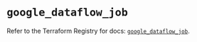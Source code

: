 # `google_dataflow_job`

Refer to the Terraform Registry for docs: [`google_dataflow_job`](https://registry.terraform.io/providers/hashicorp/google-beta/6.33.0/docs/resources/google_dataflow_job).
